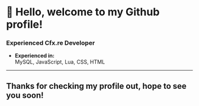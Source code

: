 # 👋 Hello, welcome to my Github profile!

### **Experienced Cfx.re Developer**
- **Experienced in:**  
  MySQL, JavaScript, Lua, CSS, HTML
---

## **Thanks for checking my profile out, hope to see you soon!**
